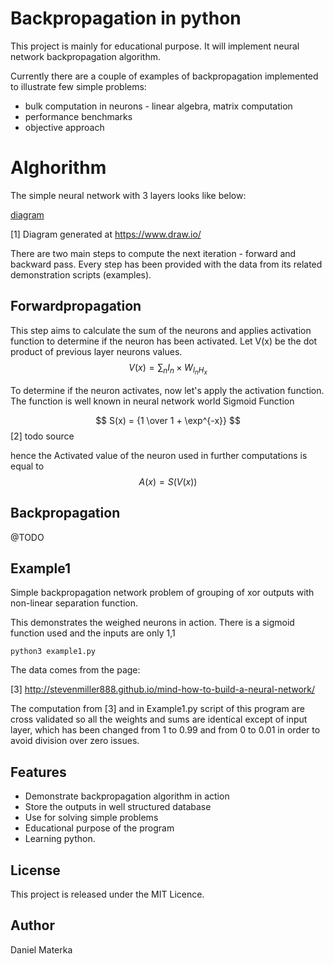 <script type="text/javascript" async src="https://cdnjs.cloudflare.com/ajax/libs/mathjax/2.7.5/latest.js?config=TeX-MML-AM_CHTML"></script>

#  Backpropagation in python

This project is mainly for educational purpose. It will implement neural network backpropagation algorithm.

Currently there are a couple of examples of backpropagation implemented to illustrate few simple problems: 

* bulk computation in neurons - linear algebra, matrix computation
* performance benchmarks
* objective approach 

# Alghorithm

The simple neural network with 3 layers looks like below:

[diagram](./assets/diagram1.png)

[1] Diagram generated at https://www.draw.io/

There are two main steps to compute the next iteration - forward and backward pass. 
Every step has been provided with the data from its related demonstration scripts (examples).

## Forwardpropagation
This step aims to calculate the sum of the neurons and applies activation function to determine if the neuron has been activated. 
Let V(x) be the dot product of previous layer neurons values. 
$$
V(x) = \sum_n I_n \times W_{I_nH_x}
$$

To determine if the neuron activates, now let's apply the activation function. 
The function is well known in neural network world Sigmoid Function 

$$
S(x) = {1 \over 1 + \exp^{-x}}
$$
[2] todo source

hence the Activated value of the neuron used in further computations is equal to $$ A(x) = S(V(x)) $$

## Backpropagation
@TODO

## Example1

Simple backpropagation network problem of grouping of xor outputs with non-linear separation function.

This demonstrates the weighed neurons in action. There is a sigmoid function used and the inputs are only 1,1

```
python3 example1.py
```

The data comes from the page: 

[3] http://stevenmiller888.github.io/mind-how-to-build-a-neural-network/

The computation from [3] and in Example1.py script of this program are cross validated so all the weights and sums are 
identical except of input layer, 
which has been changed from 1 to 0.99 and from 0 to 0.01 in order to avoid division over zero issues. 

## Features

* Demonstrate backpropagation algorithm in action
* Store the outputs in well structured database
* Use for solving simple problems
* Educational purpose of the program
* Learning python.

## License

This project is released under the MIT Licence.

## Author

Daniel Materka